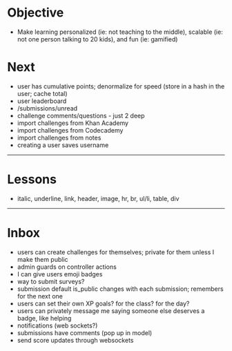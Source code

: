 # Objective

* Make learning personalized (ie: not teaching to the middle), scalable (ie: not one person talking to 20 kids), and fun (ie: gamified)

# Next

* user has cumulative points; denormalize for speed (store in a hash in the user; cache total)
* user leaderboard
* /submissions/unread
* challenge comments/questions - just 2 deep
* import challenges from Khan Academy
* import challenges from Codecademy
* import challenges from notes
* creating a user saves username

---

# Lessons

* italic, underline, link, header, image, hr, br, ul/li, table, div

---

# Inbox

* users can create challenges for themselves; private for them unless I make them public
* admin guards on controller actions
* I can give users emoji badges
* way to submit surveys?
* submission default is_public changes with each submission; remembers for the next one
* users can set their own XP goals? for the class? for the day?
* users can privately message me saying someone else deserves a badge, like helping
* notifications (web sockets?)
* submissions have comments (pop up in model)
* send score updates through websockets
